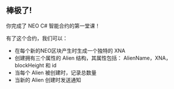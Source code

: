 ## 棒极了! 

你完成了 NEO C# 智能合约的第一堂课！

有了这个合约，我们可以：

- 在每个新的NEO区块产生时生成一个独特的 XNA
- 创建拥有三个属性的 Alien 结构，其属性包括： AlienName，XNA，blockHeight 和 id
- 当每个 Alien 被创建时，记录总数量
- 当新的 Alien 创建时发送通知